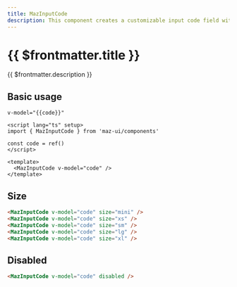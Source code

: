 ```yaml
---
title: MazInputCode
description: This component creates a customizable input code field with features like dynamic code length, alpha character support, and styling based on states (error, success, warning). The code handles input events, keydown actions, and pasting. Overall, it offers a responsive and visually appealing solution for entering verification codes.
---
```


# {{ $frontmatter.title }}

{{ $frontmatter.description }}

<!--@include: ./../.vitepress/mixins/getting-started.md-->

## Basic usage

<MazInputCode v-model="code" />

`v-model="{{code}}"`

```vue
<script lang="ts" setup>
import { MazInputCode } from 'maz-ui/components'

const code = ref()
</script>

<template>
  <MazInputCode v-model="code" />
</template>
```

## Size

<div class="maz-flex maz-flex-col maz-gap-2">
  <MazInputCode v-model="code" size="mini" />
  <MazInputCode v-model="code" size="xs" />
  <MazInputCode v-model="code" size="sm" />
  <MazInputCode v-model="code" size="lg" />
  <MazInputCode v-model="code" size="xl" />
</div>

```html
<MazInputCode v-model="code" size="mini" />
<MazInputCode v-model="code" size="xs" />
<MazInputCode v-model="code" size="sm" />
<MazInputCode v-model="code" size="lg" />
<MazInputCode v-model="code" size="xl" />
```

## Disabled

<MazInputCode v-model="code" disabled />

```html
<MazInputCode v-model="code" disabled />
```

<script lang="ts" setup>
  import { ref } from 'vue'
  const code = ref('123')
</script>

<!--@include: ./../../.vitepress/generated-docs/maz-input-code.doc.md-->
